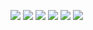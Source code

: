 ![](https://github.com/zzatuchn/ee322/blob/main/lab8/cpudata0.png)
![](https://github.com/zzatuchn/ee322/blob/main/lab8/cpudata1.png)
![](https://github.com/zzatuchn/ee322/blob/main/lab8/cpudata2.png)
![](https://github.com/zzatuchn/ee322/blob/main/lab8/cpudata3.png)
![](https://github.com/zzatuchn/ee322/blob/main/lab8/cpudata4.png)
![](https://github.com/zzatuchn/ee322/blob/main/lab8/cpudata5.png)


